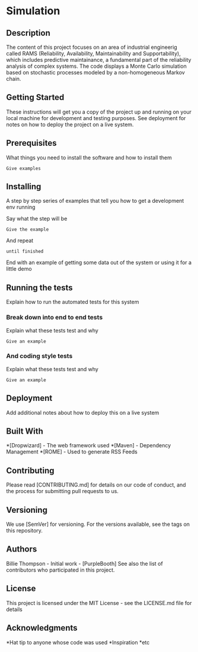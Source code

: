 # Simulation
## Description
The content of this project focuses on an area of industrial engineerig called RAMS (Reliability, Availability, Maintainability and Supportability),
which includes predictive maintainance, a fundamental part of the reliability analysis of complex systems.
The code displays a Monte Carlo simulation based on stochastic processes modeled by a non-homogeneous Markov chain.
## Getting Started
These instructions will get you a copy of the project up and running on your local machine for development and testing purposes. See deployment for notes on how to deploy the project on a live system.
## Prerequisites
What things you need to install the software and how to install them
```
Give examples
```
## Installing
A step by step series of examples that tell you how to get a development env running

Say what the step will be
```
Give the example
```
And repeat
```
until finished
```
End with an example of getting some data out of the system or using it for a little demo

## Running the tests
Explain how to run the automated tests for this system

### Break down into end to end tests
Explain what these tests test and why
```
Give an example
```
### And coding style tests
Explain what these tests test and why
```
Give an example
```
## Deployment
Add additional notes about how to deploy this on a live system

## Built With
*[Dropwizard] - The web framework used
*[Maven] - Dependency Management
*[ROME] - Used to generate RSS Feeds

## Contributing
Please read [CONTRIBUTING.md] for details on our code of conduct, and the process for submitting pull requests to us.

## Versioning
We use [SemVer] for versioning. For the versions available, see the tags on this repository.

## Authors
Billie Thompson - Initial work - [PurpleBooth]
See also the list of contributors who participated in this project.

## License
This project is licensed under the MIT License - see the LICENSE.md file for details

## Acknowledgments
*Hat tip to anyone whose code was used
*Inspiration
*etc
